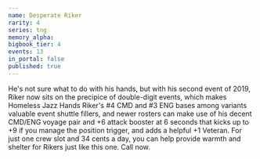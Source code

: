 ```yaml
---
name: Desperate Riker
rarity: 4
series: tng
memory_alpha:
bigbook_tier: 4
events: 13
in_portal: false
published: true
---
```


He's not sure what to do with his hands, but with his second event of 2019, Riker now sits on the precipice of double-digit events, which makes Homeless Jazz Hands Riker's #4 CMD and #3 ENG bases among variants valuable event shuttle fillers, and newer rosters can make use of his decent CMD/ENG voyage pair and +6 attack booster at 6 seconds that kicks up to +9 if you manage the position trigger, and adds a helpful +1 Veteran. For just one crew slot and 34 cents a day, you can help provide warmth and shelter for Rikers just like this one. Call now.

